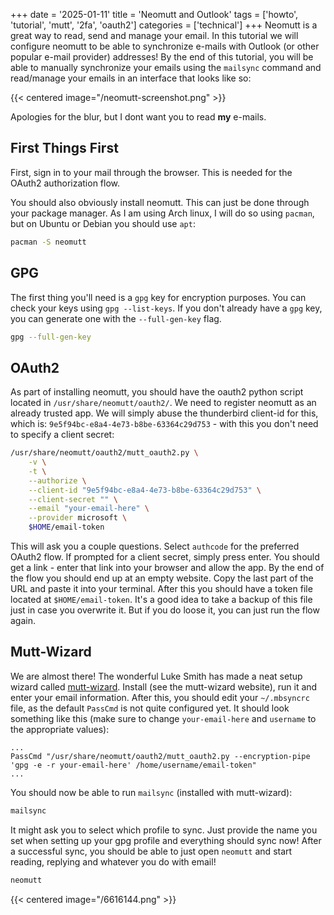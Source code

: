 +++
date = '2025-01-11'
title = 'Neomutt and Outlook'
tags = ['howto', 'tutorial', 'mutt', '2fa', 'oauth2']
categories = ['technical']
+++
Neomutt is a great way to read, send and manage your email.
In this tutorial we will configure neomutt to be able to synchronize e-mails with Outlook (or other popular e-mail provider) addresses!
By the end of this tutorial, you will be able to manually synchronize your emails using the `mailsync` command and read/manage your emails in an interface that looks like so:

{{< centered image="/neomutt-screenshot.png" >}}

Apologies for the blur, but I dont want you to read **my** e-mails.

## First Things First
First, sign in to your mail through the browser. This is needed for the OAuth2 authorization flow.

You should also obviously install neomutt.
This can just be done through your package manager.
As I am using Arch linux, I will do so using `pacman`, but on Ubuntu or Debian you should use `apt`:

```sh
pacman -S neomutt
```

## GPG
The first thing you'll need is a `gpg` key for encryption purposes.
You can check your keys using `gpg --list-keys`.
If you don't already have a `gpg` key, you can generate one with the `--full-gen-key` flag.

```sh
gpg --full-gen-key
```

## OAuth2
As part of installing neomutt, you should have the oauth2 python script located in `/usr/share/neomutt/oauth2/`.
We need to register neomutt as an already trusted app.
We will simply abuse the thunderbird client-id for this, which is: `9e5f94bc-e8a4-4e73-b8be-63364c29d753` - with this you don't need to specify a client secret:

```sh
/usr/share/neomutt/oauth2/mutt_oauth2.py \
    -v \
    -t \
    --authorize \
    --client-id "9e5f94bc-e8a4-4e73-b8be-63364c29d753" \
    --client-secret "" \
    --email "your-email-here" \
    --provider microsoft \
    $HOME/email-token
```

This will ask you a couple questions.
Select `authcode` for the preferred OAuth2 flow.
If prompted for a client secret, simply press enter.
You should get a link - enter that link into your browser and allow the app.
By the end of the flow you should end up at an empty website.
Copy the last part of the URL and paste it into your terminal.
After this you should have a token file located at `$HOME/email-token`.
It's a good idea to take a backup of this file just in case you overwrite it.
But if you do loose it, you can just run the flow again.

## Mutt-Wizard
We are almost there!
The wonderful Luke Smith has made a neat setup wizard called [mutt-wizard](https://muttwizard.com/).
Install (see the mutt-wizard website), run it and enter your email information.
After this, you should edit your `~/.mbsyncrc` file, as the default `PassCmd` is not quite configured yet.
It should look something like this (make sure to change `your-email-here` and `username` to the appropriate values):

```
...
PassCmd "/usr/share/neomutt/oauth2/mutt_oauth2.py --encryption-pipe 'gpg -e -r your-email-here' /home/username/email-token"
...
```

You should now be able to run `mailsync` (installed with mutt-wizard):

```sh
mailsync
```

It might ask you to select which profile to sync.
Just provide the name you set when setting up your gpg profile and everything should sync now!
After a successful sync, you should be able to just open `neomutt` and start reading, replying and whatever you do with email!

```sh
neomutt
```

{{< centered image="/6616144.png" >}}
